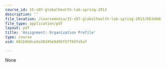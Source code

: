 ```yaml
---
course_id: 15-s07-globalhealth-lab-spring-2013
description: ''
file_location: /coursemedia/15-s07-globalhealth-lab-spring-2013/681b0ddceda38345e8d95f5ff83fa5af_MIT15_S07S13_orgprofile.pdf
file_type: application/pdf
layout: pdf
title: 'Assignment: Organization Profile'
type: course
uid: 681b0ddceda38345e8d95f5ff83fa5af

---
```

None